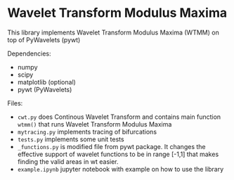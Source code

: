 # Wavelet Transform Modulus Maxima

This library implements Wavelet Transform Modulus Maxima (WTMM) on top of PyWavelets (pywt)

Dependencies:
- numpy
- scipy
- matplotlib (optional)
- pywt (PyWavelets)

Files:
 - `cwt.py` does Continous Wavelet Transform and contains main function `wtmm()` that runs Wavelet Transform Modulus Maxima
 - `mytracing.py` implements tracing of bifurcations
 - `tests.py` implements some unit tests
 - `_functions.py` is modified file from pywt package. It changes the effective support of wavelet functions to be in range [-1,1] that makes finding the valid areas in wt easier.
 - `example.ipynb` jupyter notebook with example on how to use the library